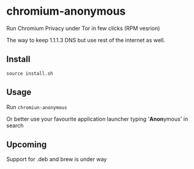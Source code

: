 # chromium-anonymous
Run Chromium Privacy under Tor in few clicks (RPM vesrion)

The way to keep 1.1.1.3 DNS but use rest of the internet as well.

## Install
`source install.sh`

## Usage
Run `chromiun-anonymous`

Or better use your favourite application launcher typing '**Anon**ymous' in search

## Upcoming

Support for .deb and brew is under way

